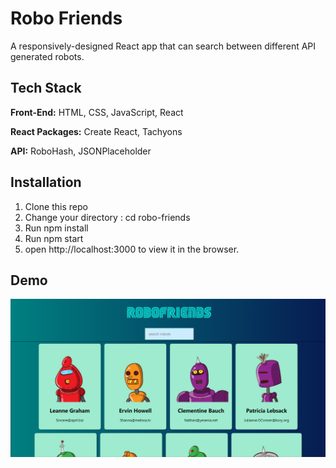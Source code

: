 
# Robo Friends

A responsively-designed React app that can search between different API generated robots.


## Tech Stack

**Front-End:** HTML, CSS, JavaScript, React

**React Packages:** Create React, Tachyons

**API:** RoboHash, JSONPlaceholder



## Installation

1) Clone this repo
2) Change your directory : cd robo-friends
3) Run npm install
4) Run npm start
5) open http://localhost:3000 to view it in the browser.


## Demo

![](public/Screenshot.png)
